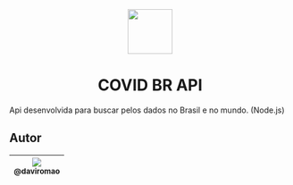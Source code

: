 <div align="center">
  <img src="https://i.imgur.com/wz5gJkG.png" width="80px"/></br>
  <h1>COVID BR API</h1>
</div>
Api desenvolvida para buscar pelos dados no Brasil e no mundo. (Node.js)

## Autor
| [<img src="https://avatars3.githubusercontent.com/u/53953664?s=115&v=4"><br><sub>@daviromao</sub>](https://github.com/daviromao) |
| :---: |
